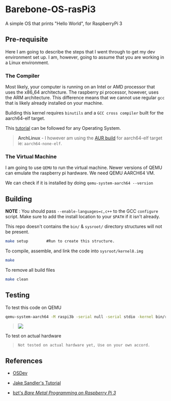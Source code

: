 # Barebone-OS-rasPi3

A simple OS that prints "Hello World", for RaspberryPi 3

## Pre-requisite

Here I am going to describe the steps that I went through to get my dev environment set up. I am, however, going to assume that you are working in a Linux environment.

### The Compiler

Most likely, your computer is running on an Intel or AMD processor that uses the x86_64 architecture. The raspberry pi processor, however, uses the ARM architecture. This difference means that we cannot use regular `gcc` that is likely already installed on your machine.

Building this kernel requires `binutils` and a `GCC cross compiler` built for the aarch64-elf target.

This [tutorial](https://wiki.osdev.org/GCC_Cross-Compiler) can be followed for any Operating System. 

> **ArchLinux** - I however am using the [AUR build](https://aur.archlinux.org/packages/aarch64-none-elf-gcc-bin/) for aarch64-elf target ie: `aarch64-none-elf`.

### The Virtual Machine

I am going to use `QEMU` to run the virtual machine. Newer versions of QEMU can emulate the raspberry pi hardware. We need QEMU AARCH64 VM.

We can check if it is installed by doing `qemu-system-aarch64 --version`

## Building

**NOTE** : You should pass `--enable-languages=c,c++` to the GCC `configure` script. Make sure to add the install location to your `$PATH` if it isn't already.

This repo doesn't contains the `bin/` & `sysroot/` directory structures will not be present. 

```bash
make setup        #Run to create this structure.
```

To compile, assemble, and link the code into `sysroot/kernel8.img`

```bash
make
```

To remove all build files 

```bash
make clean
```

## Testing

To test this code on QEMU

```bash
qemu-system-aarch64 -M raspi3b -serial null -serial stdio -kernel bin/rxchit.elf
```

> ![](/home/rxchit/.config/marktext/images/2022-01-27-11-41-00-image.png)

To test on actual hardware

> `Not tested on actual hardware yet, Use on your own accord.`

## References

- [OSDev](https://wiki.osdev.org/)

- [Jake Sandler's Tutorial](https://jsandler18.github.io/)

- [bzt's *Bare Metal Programming on Raspberry Pi 3*](https://github.com/bztsrc/raspi3-tutorial)
